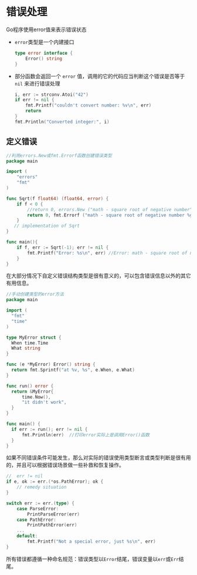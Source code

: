 # 错误处理

Go程序使用error值来表示错误状态

+ `error`类型是一个内建接口

  ```go
  type error interface {
      Error() string
  }
  ```

+ 部分函数会返回一个 `error` 值，调用的它的代码应当判断这个错误是否等于 `nil` 来进行错误处理

  ```go
  i, err := strconv.Atoi("42")
  if err != nil {
      fmt.Printf("couldn't convert number: %v\n", err)
      return
  }
  fmt.Println("Converted integer:", i)
  ```

  
## 定义错误

```go
//利用errors.New或fmt.Errorf函数创建错误类型
package main

import (
	"errors"
	"fmt"
)

func Sqrt(f float64) (float64, error) {
	if f < 0 {
		//return 0, errors.New ("math - square root of negative number")
        return 0, fmt.Errorf ("math - square root of negative number %g", f)
	}
   // implementation of Sqrt
}

func main(){
    if f, err := Sqrt(-1); err != nil {
		fmt.Printf("Error: %s\n", err) //Error: math - square root of negative number
    }
}
```



在大部分情况下自定义错误结构类型是很有意义的，可以包含错误信息以外的其它有用信息。


  ```go
//手动创建类型的error方法
package main

import (
    "fmt"
    "time"
)

type MyError struct {
    When time.Time
    What string
}

func (e *MyError) Error() string {
    return fmt.Sprintf("at %v, %s", e.When, e.What)
}

func run() error {
    return &MyError{
        time.Now(),
        "it didn't work",
    }
}

func main() {
    if err := run(); err != nil {
        fmt.Println(err)  //打印error实际上是调用Error()函数
    }
}

  ```

  

如果不同错误条件可能发生，那么对实际的错误使用类型断言或类型判断是很有用的，并且可以根据错误场景做一些补救和恢复操作。

```go
//  err != nil
if e, ok := err.(*os.PathError); ok {
	// remedy situation
}
```

```go
switch err := err.(type) {
	case ParseError:
		PrintParseError(err)
	case PathError:
		PrintPathError(err)
	...
	default:
		fmt.Printf("Not a special error, just %s\n", err)
}
```



所有错误都遵循一种命名规范：错误类型以`Error`结尾，错误变量以`err`或`Err`结尾。
